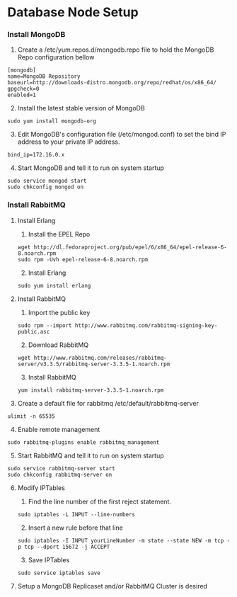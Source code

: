 Database Node Setup
===================

### Install MongoDB

1. Create a /etc/yum.repos.d/mongodb.repo file to hold the MongoDB Repo configuration bellow
```
[mongodb]
name=MongoDB Repository
baseurl=http://downloads-distro.mongodb.org/repo/redhat/os/x86_64/
gpgcheck=0
enabled=1
```
2. Install the latest stable version of MongoDB
```
sudo yum install mongodb-org
```
3. Edit MongoDB's configuration file (/etc/mongod.conf) to set the bind IP address to your private IP address.
```
bind_ip=172.16.0.x
```
4. Start MongoDB and tell it to run on system startup
```
sudo service mongod start
sudo chkconfig mongod on
```

### Install RabbitMQ

1. Install Erlang

   1. Install the EPEL Repo
   ```
   wget http://dl.fedoraproject.org/pub/epel/6/x86_64/epel-release-6-8.noarch.rpm
   sudo rpm -Uvh epel-release-6-8.noarch.rpm
   ```
   
   2. Install Erlang
   ```
   sudo yum install erlang
   ```

2. Install RabbitMQ
    
    1. Import the public key
    ```
    sudo rpm --import http://www.rabbitmq.com/rabbitmq-signing-key-public.asc
    ```
    
    2. Download RabbitMQ
    ```
    wget http://www.rabbitmq.com/releases/rabbitmq-server/v3.3.5/rabbitmq-server-3.3.5-1.noarch.rpm
    ```
    
    3. Install RabbitMQ
    ```
    yum install rabbitmq-server-3.3.5-1.noarch.rpm
    ```

3. Create a default file for rabbitmq /etc/default/rabbitmq-server
```
ulimit -n 65535
```

4. Enable remote management
```
sudo rabbitmq-plugins enable rabbitmq_management
```

5. Start RabbitMQ and tell it to run on system startup
```
sudo service rabbitmq-server start
sudo chkconfig rabbitmq-server on
```

6. Modify IPTables

   1. Find the line number of the first reject statement. 
   ```
   sudo iptables -L INPUT --line-numbers
   ```
   
   2. Insert a new rule before that line
   ```
   sudo iptables -I INPUT yourLineNumber -m state --state NEW -m tcp -p tcp --dport 15672 -j ACCEPT
   ```
   
   3. Save IPTables
   ```
   sudo service iptables save
   ```
   
7. Setup a MongoDB Replicaset and/or RabbitMQ Cluster is desired